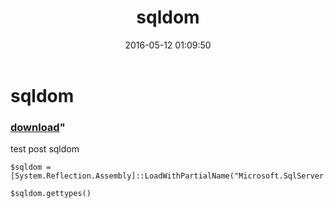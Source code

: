 ﻿---
pid:            6342
parent:         0
children:       
poster:         ietei
title:          sqldom
date:           2016-05-12 01:09:50
format:         posh
---

# sqldom

### [download](6342.ps1)"

test post sqldom

```posh
$sqldom = [System.Reflection.Assembly]::LoadWithPartialName("Microsoft.SqlServer.TransactSql.ScriptDom");

$sqldom.gettypes()
```
